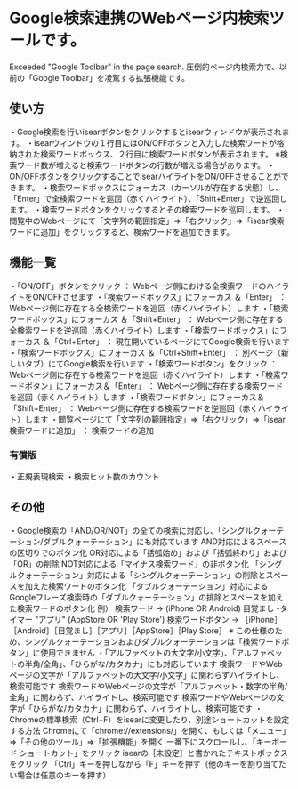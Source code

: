 # Google検索連携のWebページ内検索ツールです。
Exceeded "Google Toolbar" in the page search.
圧倒的ページ内検索力で、以前の「Google Toolbar」を凌駕する拡張機能です。

## 使い方
・Google検索を行いisearボタンをクリックするとisearウィンドウが表示されます。
・isearウィンドウの１行目にはON/OFFボタンと入力した検索ワードが格納された検索ワードボックス、２行目に検索ワードボタンが表示されます。
	※検索ワード数が増えると検索ワードボタンの行数が増える場合があります。
・ON/OFFボタンをクリックすることでisearハイライトをON/OFFさせることができます。
・検索ワードボックスにフォーカス（カーソルが存在する状態）し、「Enter」で全検索ワードを巡回（赤くハイライト）、「Shift+Enter」で逆巡回します。
・検索ワードボタンをクリックするとその検索ワードを巡回します。
・閲覧中のWebページにて「文字列の範囲指定」⇒「右クリック」⇒「isear検索ワードに追加」をクリックすると、検索ワードを追加できます。

## 機能一覧
・「ON/OFF」ボタンをクリック							：	Webページ側における全検索ワードのハイライトをON/OFFさせます
・「検索ワードボックス」にフォーカス	＆「Enter」			：	Webページ側に存在する全検索ワードを巡回（赤くハイライト）します
・「検索ワードボックス」にフォーカス	＆「Shift+Enter」		：	Webページ側に存在する全検索ワードを逆巡回（赤くハイライト）します
・「検索ワードボックス」にフォーカス	＆「Ctrl+Enter」		：	現在開いているページにてGoogle検索を行います
・「検索ワードボックス」にフォーカス	＆「Ctrl+Shift+Enter」	：	別ページ（新しいタブ）にてGoogle検索を行います
・「検索ワードボタン」をクリック						：	Webページ側に存在する検索ワードを巡回（赤くハイライト）します
・「検索ワードボタン」にフォーカス＆「Enter」				：	Webページ側に存在する検索ワードを巡回（赤くハイライト）します
・「検索ワードボタン」にフォーカス＆「Shift+Enter」		：	Webページ側に存在する検索ワードを逆巡回（赤くハイライト）します
・閲覧ページにて「文字列の範囲指定」⇒「右クリック」⇒「isear検索ワードに追加」	：	検索ワードの追加
### 有償版
・正規表現検索
・検索ヒット数のカウント

## その他
・Google検索の「AND/OR/NOT」の全ての検索に対応し、「シングルクォーテーション/ダブルクォーテーション」にも対応ています
	AND対応によるスペースの区切りでのボタン化
	OR対応による「括弧始め」および「括弧終わり」および「OR」の削除
	NOT対応による「マイナス検索ワード」の非ボタン化
	「シングルクォーテーション」対応による「シングルクォーテーション」の削除とスペースを加えた検索ワードのボタン化
	「タブルクォーテーション」対応によるGoogleフレーズ検索時の「ダブルクォーテーション」の排除とスペースを加えた検索ワードのボタン化
	例）	検索ワード		→	(iPhone OR Android) 目覚まし -タイマー "アプリ" (AppStore OR 'Play Store')
		検索ワードボタン	→	［iPhone］［Android］［目覚まし］［アプリ］［AppStore］［Play Store］
 	※	この仕様のため、シングルクォーテーションおよびダブルクォーテーションは「検索ワードボタン」に使用できません
・「アルファベットの大文字/小文字」、「アルファベットの半角/全角」、「ひらがな/カタカナ」にも対応しています
	検索ワードやWebページの文字が「アルファベットの大文字/小文字」に関わらずハイライトし、検索可能です
	検索ワードやWebページの文字が「アルファベット・数字の半角/全角」に関わらず、ハイライトし、検索可能です
	検索ワードやWebページの文字が「ひらがな/カタカナ」に関わらず、ハイライトし、検索可能です
・Chromeの標準検索（Ctrl+F）をisearに変更したり、別途ショートカットを設定する方法
	Chromeにて「chrome://extensions/」を開く、もしくは「メニュー」⇒「その他のツール」⇒「拡張機能」を開く
	一番下にスクロールし、「キーボード ショートカット」をクリック
	isearの［未設定］と書かれたテキストボックスをクリック
	「Ctrl」キーを押しながら「F」キーを押す（他のキーを割り当てたい場合は任意のキーを押す）
